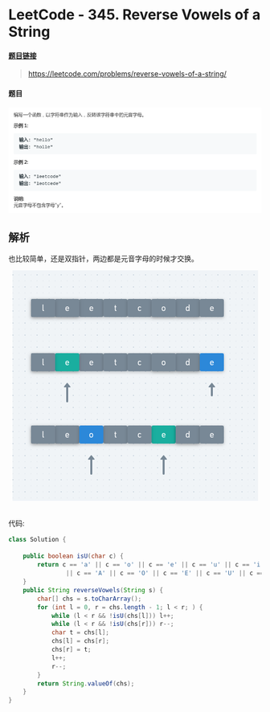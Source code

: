 # LeetCode - 345. Reverse Vowels of a String

#### [题目链接](https://leetcode.com/problems/reverse-vowels-of-a-string/)

> https://leetcode.com/problems/reverse-vowels-of-a-string/

#### 题目

![1554945695956](assets/1554945695956.png)

## 解析

也比较简单，还是双指针，两边都是元音字母的时候才交换。

<div align="center"><img src="assets/1554946338715.png"></div><br>

代码:

```java
class Solution {

    public boolean isU(char c) {
        return c == 'a' || c == 'o' || c == 'e' || c == 'u' || c == 'i'
                || c == 'A' || c == 'O' || c == 'E' || c == 'U' || c == 'I';
    }
    public String reverseVowels(String s) {
        char[] chs = s.toCharArray();
        for (int l = 0, r = chs.length - 1; l < r; ) {
            while (l < r && !isU(chs[l])) l++;
            while (l < r && !isU(chs[r])) r--;
            char t = chs[l];
            chs[l] = chs[r];
            chs[r] = t;
            l++;
            r--;
        }
        return String.valueOf(chs);
    }
}
```

